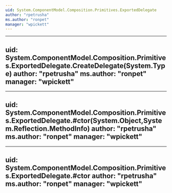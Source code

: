 ```yaml
---
uid: System.ComponentModel.Composition.Primitives.ExportedDelegate
author: "rpetrusha"
ms.author: "ronpet"
manager: "wpickett"
---
```


---
uid: System.ComponentModel.Composition.Primitives.ExportedDelegate.CreateDelegate(System.Type)
author: "rpetrusha"
ms.author: "ronpet"
manager: "wpickett"
---

---
uid: System.ComponentModel.Composition.Primitives.ExportedDelegate.#ctor(System.Object,System.Reflection.MethodInfo)
author: "rpetrusha"
ms.author: "ronpet"
manager: "wpickett"
---

---
uid: System.ComponentModel.Composition.Primitives.ExportedDelegate.#ctor
author: "rpetrusha"
ms.author: "ronpet"
manager: "wpickett"
---
